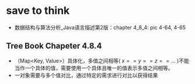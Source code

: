 # save to think
- 数据结构与算法分析_Java语言描述第2版：chapter 4_8_4: pic 4-64, 4-65

## Tree Book Chapeter 4.8.4
- （Map<Key, Value>）具体化，多值之间相等( $x==y==z==...$ )不能当作一个具体的值，需要使用一个具体且唯一的值表示多值之间相等。
- 一对象需要与多个值对比，通过特定的需求进行对比以获得结果